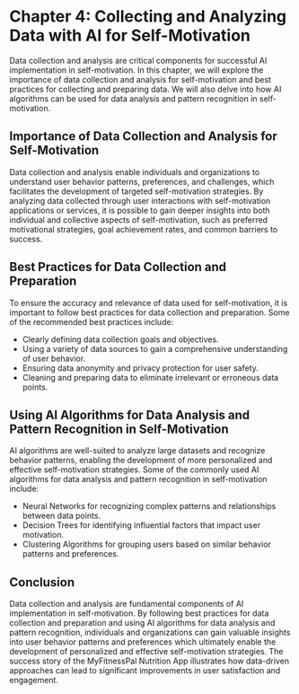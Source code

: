 Chapter 4: Collecting and Analyzing Data with AI for Self-Motivation
====================================================================

Data collection and analysis are critical components for successful AI implementation in self-motivation. In this chapter, we will explore the importance of data collection and analysis for self-motivation and best practices for collecting and preparing data. We will also delve into how AI algorithms can be used for data analysis and pattern recognition in self-motivation.

Importance of Data Collection and Analysis for Self-Motivation
--------------------------------------------------------------

Data collection and analysis enable individuals and organizations to understand user behavior patterns, preferences, and challenges, which facilitates the development of targeted self-motivation strategies. By analyzing data collected through user interactions with self-motivation applications or services, it is possible to gain deeper insights into both individual and collective aspects of self-motivation, such as preferred motivational strategies, goal achievement rates, and common barriers to success.

Best Practices for Data Collection and Preparation
--------------------------------------------------

To ensure the accuracy and relevance of data used for self-motivation, it is important to follow best practices for data collection and preparation. Some of the recommended best practices include:

* Clearly defining data collection goals and objectives.
* Using a variety of data sources to gain a comprehensive understanding of user behavior.
* Ensuring data anonymity and privacy protection for user safety.
* Cleaning and preparing data to eliminate irrelevant or erroneous data points.

Using AI Algorithms for Data Analysis and Pattern Recognition in Self-Motivation
--------------------------------------------------------------------------------

AI algorithms are well-suited to analyze large datasets and recognize behavior patterns, enabling the development of more personalized and effective self-motivation strategies. Some of the commonly used AI algorithms for data analysis and pattern recognition in self-motivation include:

* Neural Networks for recognizing complex patterns and relationships between data points.
* Decision Trees for identifying influential factors that impact user motivation.
* Clustering Algorithms for grouping users based on similar behavior patterns and preferences.

Conclusion
----------

Data collection and analysis are fundamental components of AI implementation in self-motivation. By following best practices for data collection and preparation and using AI algorithms for data analysis and pattern recognition, individuals and organizations can gain valuable insights into user behavior patterns and preferences which ultimately enable the development of personalized and effective self-motivation strategies. The success story of the MyFitnessPal Nutrition App illustrates how data-driven approaches can lead to significant improvements in user satisfaction and engagement.
